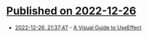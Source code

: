 # [Published on 2022-12-26](index.md)

* [2022-12-26, 21:37:47](https://news.ycombinator.com/item?id=34142168) - [A Visual Guide to UseEffect](https://alexsidorenko.com/blog/useeffect/)
